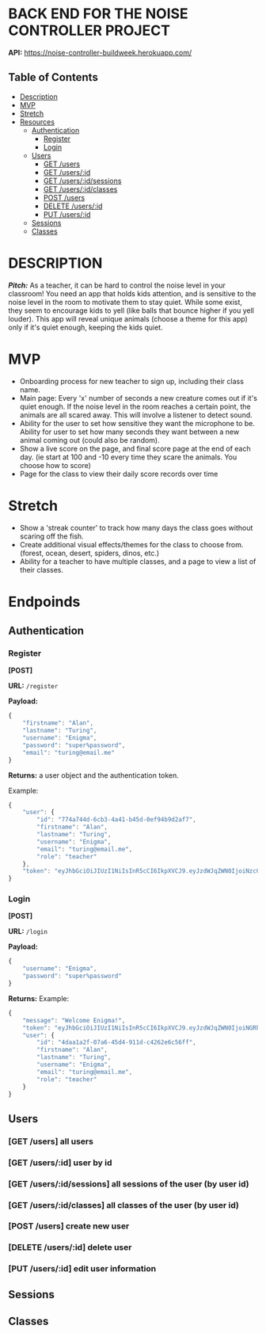 # BACK END FOR THE NOISE CONTROLLER PROJECT

**API:** https://noise-controller-buildweek.herokuapp.com/

## Table of Contents

- [Description](#Description)
- [MVP](#MVP)
- [Stretch](#Stretch)
- [Resources](#Resources)
   - [Authentication](#Authentication)
        - [Register](#Register)
        - [Login](#Login)
   - [Users](#Users)
        - [GET /users](#GetUsers)
        - [GET /users/:id](#GetUserById)
        - [GET /users/:id/sessions](#GetSessionsByUserId)
        - [GET /users/:id/classes](#GetClassesByUserId)
        - [POST /users](#AddNewUser)
        - [DELETE /users/:id](#DeleteUser)
        - [PUT /users/:id](#EditUser)
   - [Sessions](#Sessions)
   - [Classes](#Classes)

# DESCRIPTION

_**Pitch:**_ As a teacher, it can be hard to control the noise level in your classroom! You need an app that holds kids attention, and is sensitive to the noise level in the room to motivate them to stay quiet. While some exist, they seem to encourage kids to yell (like balls that bounce higher if you yell louder). This app will reveal unique animals (choose a theme for this app) only if it's quiet enough, keeping the kids quiet.

# MVP

* Onboarding process for new teacher to sign up, including their class name.
* Main page: Every 'x' number of seconds a new creature comes out if it's quiet enough. If the noise level in the room reaches a certain point, the animals are all scared away. This will involve a listener to detect sound.
* Ability for the user to set how sensitive they want the microphone to be. Ability for user to set how many seconds they want between a new animal coming out (could also be random).
* Show a live score on the page, and final score page at the end of each day. (ie start at 100 and -10 every time they scare the animals.  You choose how to score)
* Page for the class to view their daily score records over time

# Stretch

* Show a 'streak counter' to track how many days the class goes without scaring off the fish.
* Create additional visual effects/themes for the class to choose from. (forest, ocean, desert, spiders, dinos, etc.)
* Ability for a teacher to have multiple classes, and a page to view a list of their classes.

# Endpoinds

## Authentication

### Register

**[POST]**

**URL:** `/register`

**Payload:**
```js
{
    "firstname": "Alan",
    "lastname": "Turing",
    "username": "Enigma",
    "password": "super%password",
    "email": "turing@email.me"
}
```
**Returns:** a user object and the authentication token.

Example:
```js
{
    "user": {
        "id": "774a744d-6cb3-4a41-b45d-0ef94b9d2af7",
        "firstname": "Alan",
        "lastname": "Turing",
        "username": "Enigma",
        "email": "turing@email.me",
        "role": "teacher"
    },
    "token": "eyJhbGciOiJIUzI1NiIsInR5cCI6IkpXVCJ9.eyJzdWJqZWN0IjoiNzc0YTc0NGQtNmNiMy00YTQxLWI0NWQtMGVmOTRiOWQyYWY3IiwidXNlcm5hbWUiOiJNdGgiLCJyb2xlcyI6InRlYWNoZXIiLCJpYXQiOjE1NjMzMTQ4NzQsImV4cCI6MTU2MzQwMTI3NH0.UFGfIRyHym3sVwi9xkfOmQ9QdjJ9OQehFr00Hl9ZwYw"
}
```

### Login

**[POST]**

**URL:** `/login`

**Payload:**
```js
{
    "username": "Enigma",
    "password": "super%password"
}
```

**Returns:**
Example:
```js
{
    "message": "Welcome Enigma!",
    "token": "eyJhbGciOiJIUzI1NiIsInR5cCI6IkpXVCJ9.eyJzdWJqZWN0IjoiNGRhYTFhMmYtMDdhNi00NWQ0LTkxMWQtYzQyNjJlNmM1NmZmIiwidXNlcm5hbWUiOiJFbmlnbWEiLCJyb2xlcyI6InRlYWNoZXIiLCJpYXQiOjE1NjMzMjI2MDksImV4cCI6MTU2MzQwOTAwOX0.hqB2hZ9HJjEiwbZpZXYfPTgDmjAfzE2MpJFLJlVKeJM",
    "user": {
        "id": "4daa1a2f-07a6-45d4-911d-c4262e6c56ff",
        "firstname": "Alan",
        "lastname": "Turing",
        "username": "Enigma",
        "email": "turing@email.me",
        "role": "teacher"
    }
}
```

## Users

### [GET /users] all users

### [GET /users/:id] user by id

### [GET /users/:id/sessions] all sessions of the user (by user id)

### [GET /users/:id/classes] all classes of the user (by user id)

### [POST /users] create new user

### [DELETE /users/:id] delete user

### [PUT /users/:id] edit user information

## Sessions

## Classes